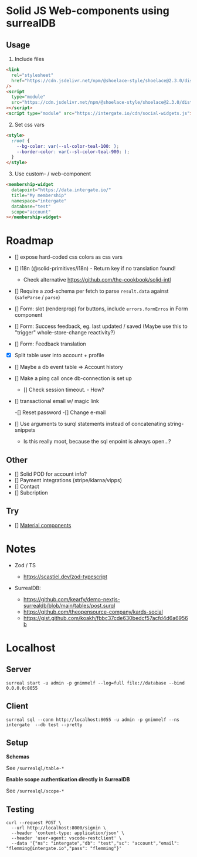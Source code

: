 # Solid JS Web-components using surrealDB

## Usage

1. Include files

```html
<link
  rel="stylesheet"
  href="https://cdn.jsdelivr.net/npm/@shoelace-style/shoelace@2.3.0/dist/themes/light.css"
/>
<script
  type="module"
  src="https://cdn.jsdelivr.net/npm/@shoelace-style/shoelace@2.3.0/dist/shoelace.js"
></script>
<script type="module" src="https://intergate.io/cdn/social-widgets.js"></script>
```

2. Set css vars

```html
<style>
  :root {
    --bg-color: var(--sl-color-teal-100: );
    --border-color: var(--sl-color-teal-900: );
  }
</style>
```

3. Use custom- / web-component

```html
<membership-widget
  datapoint="https://data.intergate.io/"
  title="My membership"
  namespace="intergate"
  database="test"
  scope="account"
></membership-widget>
```

# Roadmap

- [] expose hard-coded css colors as css vars

- [] I18n (@solid-primitives/i18n) - Return key if no translation found!

  - Check alternative https://github.com/the-cookbook/solid-intl

- [] Require a zod-schema per fetch to parse `result.data` against (`safeParse` / `parse`)

- [] Form: slot (renderprop) for buttons, include `errors.formErros` in Form component
- [] Form: Success feedback, eg. last updated / saved (Maybe use this to "trigger" whole-store-change reactivity?)
- [] Form: Feedback translation

- [x] Split table user into account + profile
- [] Maybe a db event table => Account history

- [] Make a ping call once db-connection is set up

  - [] Check session timeout. - How?

- [] transactional email w/ magic link

  -[] Reset password
  -[] Change e-mail

- [] Use arguments to surql statements instead of concatenating string-snippets

  - Is this really moot, because the sql enpoint is always open...?

## Other

- [] Solid POD for account info?
- [] Payment integrations (stripe/klarna/vipps)
- [] Contact
- [] Subcription

## Try

- [] [Material components](https://suid.io/getting-started/installation)

# Notes

- Zod / TS

  - https://scastiel.dev/zod-typescript

- SurrealDB:

  - https://github.com/kearfy/demo-nextjs-surrealdb/blob/main/tables/post.surql
  - https://github.com/theopensource-company/kards-social
  - https://gist.github.com/koakh/fbbc37cde630bedcf57acfd4d6a6956b

# Localhost

## Server

```
surreal start -u admin -p gnimmelf --log=full file://database --bind 0.0.0.0:8055
```

## Client

```
surreal sql --conn http://localhost:8055 -u admin -p gnimmelf --ns intergate  --db test --pretty
```

## Setup

**Schemas**

See `/surrealql/table-*`

**Enable scope authentication directly in SurrealDB**

See `/surrealql/scope-*`

## Testing

```
curl --request POST \
  --url http://localhost:8000/signin \
  --header 'content-type: application/json' \
  --header 'user-agent: vscode-restclient' \
  --data '{"ns": "intergate","db": "test","sc": "account","email": "flemming@intergate.io","pass": "flemming"}'
```
